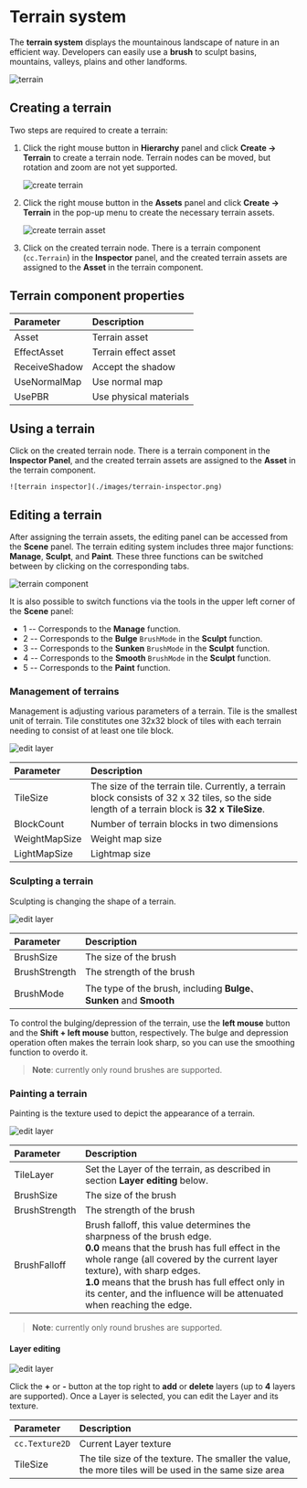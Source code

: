# Terrain system

The __terrain system__ displays the mountainous landscape of nature in an efficient way. Developers can easily use a __brush__ to sculpt basins, mountains, valleys, plains and other landforms.

![terrain](./images/terrain.png)

## Creating a terrain

Two steps are required to create a terrain:

1. Click the right mouse button in __Hierarchy__ panel and click __Create -> Terrain__ to create a terrain node. Terrain nodes can be moved, but rotation and zoom are not yet supported.
   
    ![create terrain](./images/create-terrain.png)

2. Click the right mouse button in the __Assets__ panel and click __Create -> Terrain__ in the pop-up menu to create the necessary terrain assets.
   
    ![create terrain asset](./images/createTerrainAsset.png)

3. Click on the created terrain node. There is a terrain component (`cc.Terrain`) in the __Inspector__ panel, and the created terrain assets are assigned to the __Asset__ in the terrain component.
## Terrain component properties

| Parameter | Description |
|:-----|:----|
| Asset | Terrain asset |
| EffectAsset | Terrain effect asset |
| ReceiveShadow | Accept the shadow |
| UseNormalMap | Use normal map |
| UsePBR | Use physical materials |

## Using a terrain
Click on the created terrain node. There is a terrain component in the __Inspector Panel__, and the created terrain assets are assigned to the __Asset__ in the terrain component.

    ![terrain inspector](./images/terrain-inspector.png)

## Editing a terrain

After assigning the terrain assets, the editing panel can be accessed from the **Scene** panel. The terrain editing system includes three major functions: **Manage**, **Sculpt**, and **Paint**. These three functions can be switched between by clicking on the corresponding tabs.

![terrain component](./images/terrain-panel.png)

It is also possible to switch functions via the tools in the upper left corner of the **Scene** panel:
- 1 -- Corresponds to the **Manage** function.
- 2 -- Corresponds to the **Bulge** `BrushMode` in the **Sculpt** function.
- 3 -- Corresponds to the **Sunken** `BrushMode` in the **Sculpt** function.
- 4 -- Corresponds to the **Smooth** `BrushMode` in the **Sculpt** function.
- 5 -- Corresponds to the **Paint** function.

### Management of terrains

Management is adjusting various parameters of a terrain. Tile is the smallest unit of terrain. Tile constitutes one 32x32 block of tiles with each terrain needing to consist of at least one tile block.

![edit layer](./images/terrain-manage.png)

| Parameter | Description |
| :--- | :-- |
| TileSize | The size of the terrain tile. Currently, a terrain block consists of 32 x 32 tiles, so the side length of a terrain block is **32 x TileSize**. | 
| BlockCount | Number of terrain blocks in two dimensions | 
| WeightMapSize | Weight map size | 
| LightMapSize | Lightmap size | 

### Sculpting a terrain

Sculpting is changing the shape of a terrain.

![edit layer](./images/terrain-sculpt.png)

| Parameter | Description |
| :--- | :--- |
| BrushSize     | The size of the brush |
| BrushStrength | The strength of the brush |
| BrushMode | The type of the brush, including **Bulge**、**Sunken** and **Smooth** |

To control the bulging/depression of the terrain, use the **left mouse** button and the **Shift + left mouse** button, respectively. The bulge and depression operation often makes the terrain look sharp, so you can use the smoothing function to overdo it.

> **Note**: currently only round brushes are supported.

### Painting a terrain

Painting is the texture used to depict the appearance of a terrain.

![edit layer](./images/terrain-paint.png)

| Parameter | Description |
| :--- | :--- |
| TileLayer | Set the Layer of the terrain, as described in section **Layer editing** below. |
| BrushSize | The size of the brush |
| BrushStrength | The strength of the brush  |
| BrushFalloff | Brush falloff, this value determines the sharpness of the brush edge.<br>**0.0** means that the brush has full effect in the whole range (all covered by the current layer texture), with sharp edges.<br>**1.0** means that the brush has full effect only in its center, and the influence will be attenuated when reaching the edge. |

> **Note**: currently only round brushes are supported.

#### Layer editing

![edit layer](./images/terrain-paint-layer.png)

Click the **+** or **-** button at the top right to **add** or **delete** layers (up to **4** layers are supported). Once a Layer is selected, you can edit the Layer and its texture.

| Parameter | Description |
| :--- | :--- |
| `cc.Texture2D` | Current Layer texture |
| TileSize       | The tile size of the texture. The smaller the value, the more tiles will be used in the same size area |
